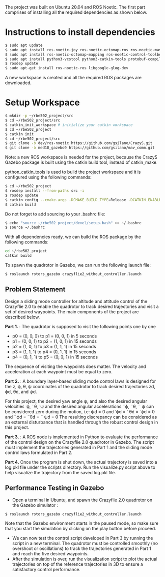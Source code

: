 The project was built on Ubuntu 20.04 and ROS Noetic. The first part comprises of installing all the required dependencies as shown below. 

# Instructions to install dependencies
```bash
$ sudo apt update
$ sudo apt install ros-noetic-joy ros-noetic-octomap-ros ros-noetic-mavlink
$ sudo apt install ros-noetic-octomap-mapping ros-noetic-control-toolbox
$ sudo apt install python3-vcstool python3-catkin-tools protobuf-compiler libgoogle-glog-dev
$ rosdep update
$ sudo apt-get install ros-noetic-ros libgoogle-glog-dev
```

A new workspace is created and all the required ROS packages are downloaded.

# Setup Workspace
```bash 
$ mkdir -p ~/rbe502_project/src
$ cd ~/rbe502_project/src
$ catkin_init_workspace # initialize your catkin workspace
$ cd ~/rbe502_project
$ catkin init
$ cd ~/rbe502_project/src
$ git clone -b dev/ros-noetic https://github.com/gsilano/CrazyS.git
$ git clone -b med18_gazebo9 https://github.com/gsilano/mav_comm.git
```
Note: a new ROS workspace is needed for the project, because the CrazyS Gazebo package is built using the catkin build tool, instead of catkin_make.

python_catkin_tools is used to build the project workspace and it is configured using the following commands:
```bash
$ cd ~/rbe502_project
$ rosdep install --from-paths src -i
$ rosdep update
$ catkin config --cmake-args -DCMAKE_BUILD_TYPE=Release -DCATKIN_ENABLE_TESTING=False
$ catkin build
```

Do not forget to add sourcing to your .bashrc file:
```bash 
$ echo "source ~/rbe502_project/devel/setup.bash" >> ~/.bashrc
$ source ~/.bashrc
```

With all dependencies ready, we can build the ROS package by the following commands:
```bash
cd ~/rbe502_project
catkin build
```
To spawn the quadrotor in Gazebo, we can run the following launch file:
```bash 
$ roslaunch rotors_gazebo crazyflie2_without_controller.launch
```

## Problem Statement
Design a sliding mode controller for altitude and attitude control of the Crazyflie 2.0 to enable the quadrotor to track desired 
trajectories and visit a set of desired waypoints. The main components of the project are described below.

**Part 1.** : The quadrotor is supposed to visit the following points one by one   
- p0 = (0, 0, 0) to p1 = (0, 0, 1) in 5 seconds
- p1 = (0, 0, 1) to p2 = (1, 0, 1) in 15 seconds
- p2 = (1, 0, 1) to p3 = (1, 1, 1) in 15 seconds
- p3 = (1, 1, 1) to p4 = (0, 1, 1) in 15 seconds
- p4 = (0, 1, 1) to p5 = (0, 0, 1) in 15 seconds

The sequence of visiting the waypoints does matter. The velocity and acceleration at each waypoint must be equal to zero.

**Part 2.** : A boundary layer-based sliding mode control laws is designed for the z, ϕ, θ, ψ coordinates of the quadrotor to track desired trajectories
zd, ϕd, θd, and ψd.

For this project, the desired yaw angle ψ, and also the desired angular velocities ˙ϕ, ˙ θ, ˙ψ and the desired angular accelerations ¨ϕ, ¨θ, ¨ ψ can be considered zero during the motion, i.e: ψd = 0 and ˙ϕd = ˙ θd = ˙ψd = 0 and ¨ϕd = ¨θd = ¨ ψd = 0
The resulting discrepancy can be considered as an external disturbance that is handled through the robust control design in this project.

**Part 3.** : A ROS node is implemented in Python to evaluate the performance of the
control design on the Crazyflie 2.0 quadrotor in Gazebo. The script must implement the
trajectories generated in Part 1 and the sliding mode control laws formulated in Part 2.

**Part 4.** Once the program is shut down, the actual trajectory is saved into a log.pkl file under
the scripts directory. Run the visualize.py script above to help visualize the trajectory from
the saved log.pkl file.

## Performance Testing in Gazebo
- Open a terminal in Ubuntu, and spawn the Crazyflie 2.0 quadrotor on the Gazebo simulator :
```bash
$ roslaunch rotors_gazebo crazyflie2_without_controller.launch
``` 
Note that the Gazebo environment starts in the paused mode, so make sure that you start the
simulation by clicking on the play button before proceed.
- We can now test the control script developed in Part 3 by running the script in a new terminal.
The quadrotor must be controlled smoothly (no overshoot or oscillations) to track the trajectories
generated in Part 1 and reach the five desired waypoints.
- After the simulation is over, run the visualization script to plot the actual trajectories on top
of the reference trajectories in 3D to ensure a satisfactory control performance.
